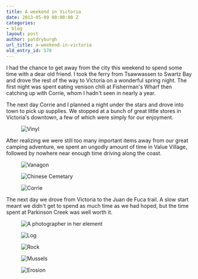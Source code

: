 ```yaml
---
title: A weekend in Victoria
date: 2013-05-09 00:00:00 Z
categories:
- blog
layout: post
author: patdryburgh
url_title: a-weekend-in-victoria
old_entry_id: 578
---
```


I had the chance to get away from the city this weekend to spend some time with a dear old friend. I took the ferry from Tsawwassen to Swartz Bay and drove the rest of the way to Victoria on a wonderful spring night. The first night was spent eating venison chili at Fisherman's Wharf then catching up with Corrie, whom I hadn't seen in nearly a year.

The next day Corrie and I planned a night under the stars and drove into town to pick up supplies. We stopped at a bunch of great little stores in Victoria's downtown, a few of which were simply for our enjoyment.

<figure class="extra-wide">
  <img alt="Vinyl" src="http://farm8.staticflickr.com/7360/8722726420_68039d0f28_b.jpg" />
</figure>

After realizing we were still too many important items away from our great camping adventure, we spent an ungodly amount of time in Value Village, followed by nowhere near enough time driving along the coast. 

<figure class="extra-wide">
  <img alt="Vanagon" src="http://farm8.staticflickr.com/7437/8722726710_81cc0bce6f_b.jpg" />
</figure>

<figure class="extra-wide">
  <img alt="Chinese Cemetary" src="http://farm8.staticflickr.com/7315/8722727078_3f632afa9b_b.jpg" />
</figure>

<figure class="extra-wide">
  <img alt="Corrie" src="http://farm8.staticflickr.com/7308/8721606379_4e6b28c64c_b.jpg" />
</figure>

The next day we drove from Victoria to the Juan de Fuca trail. A slow start meant we didn't get to spend as much time as we had hoped, but the time spent at Parkinson Creek was well worth it.

<figure class="extra-wide">
  <img alt="A photographer in her element" src="http://farm8.staticflickr.com/7357/8721606659_f68878b104_b.jpg" />
</figure>

<figure class="extra-wide">
  <img alt="Log" src="http://farm8.staticflickr.com/7440/8722728168_1dfe43097e_b.jpg" />
</figure>

<figure class="extra-wide">
  <img alt="Rock" src="http://farm8.staticflickr.com/7318/8722728572_30fdf3622b_b.jpg" />
</figure>

<figure class="extra-wide">
  <img alt="Mussels" src="http://farm8.staticflickr.com/7341/8722729010_2f3172313f_b.jpg" />
</figure>

<figure class="extra-wide">
  <img alt="Erosion" src="http://farm8.staticflickr.com/7284/8722729248_6f442d5f3f_b.jpg" />
</figure>